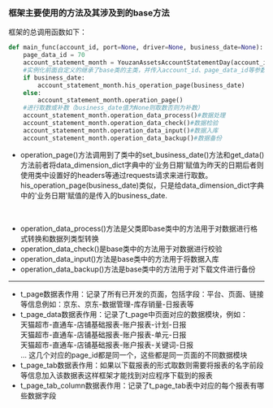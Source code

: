<h3>框架主要使用的方法及其涉及到的base方法</h3>

框架的总调用函数如下：
```python
def main_func(account_id, port=None, driver=None, business_date=None):
    page_data_id = 70
    account_statement_month = YouzanAssetsAccountStatementDay(account_id, page_data_id, port, driver)
    #实例化前面自定义的继承了base类的主类，并传入account_id、page_data_id等参数
    if business_date:
        account_statement_month.his_operation_page(business_date)
    else:
        account_statement_month.operation_page()
    #进行取数或补数（business_date值为None则取数否则为补数）
    account_statement_month.operation_data_process()#数据处理
    account_statement_month.operation_data_check()#数据检验
    account_statement_month.operation_data_input()#数据入库
    account_statement_month.operation_data_backup()#数据备份
```
- operation_page()方法调用到了类中的set_business_date()方法和get_data()方法前者将data_dimension_dict字典中的'业务日期'赋值为昨天的日期后者则使用类中设置好的headers等通过requests请求来进行取数。his_operation_page(business_date)类似，只是给data_dimension_dict字典中的'业务日期'赋值的是传入的business_date.
<br>

- operation_data_process()方法是父类即base类中的方法用于对数据进行格式转换和数据列类型转换
- operation_data_check()是base类中的方法用于对数据进行校验
- operation_data_input()方法是base类中的方法用于将数据入库
- operation_data_backup()方法是base类中的方法用于对下载文件进行备份

---

- t_page数据表作用：记录了所有已开发的页面，包括字段：平台、页面、链接等信息例如：京东、京东-数据管理-库存销量-日报表等
- t_page_data数据表作用：记录了t_page中页面对应的数据模块，例如：<br>
天猫超市-直通车-店铺基础报表-账户报表-计划-日报<br>
天猫超市-直通车-店铺基础报表-账户报表-单元-日报<br>
天猫超市-直通车-店铺基础报表-账户报表-关键词-日报<br>
...
这几个对应的page_id都是同一个，这些都是同一页面的不同数据模块
- t_page_tab数据表作用：如果以下载报表的形式取数则需要将报表的名字前段等信息加入该数据表这样框架才能找到对应程序下载到的报表
- t_page_tab_column数据表作用：记录了t_page_tab表中对应的每个报表有哪些数据字段
